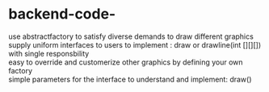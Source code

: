 # backend-code-
use abstractfactory to satisfy diverse demands to draw different graphics </br>
supply  uniform interfaces to users to implement : draw or drawline(int [][][]) with single responsbility </br>
easy to override and customerize other graphics  by  defining your own factory </br>
simple parameters for the interface to understand and implement: draw()</br>
